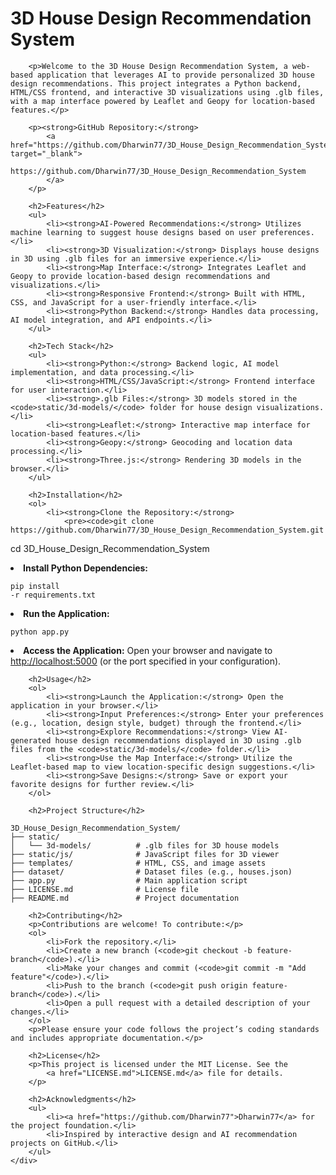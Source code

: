<!DOCTYPE html>
<html lang="en">
<head>
    <meta charset="UTF-8">
    <meta name="viewport" content="width=device-width, initial-scale=1.0">
    <title>3D House Design Recommendation System</title>
</head>
<body>
    <div class="container">
        <h1>3D House Design Recommendation System</h1>

        <p>Welcome to the 3D House Design Recommendation System, a web-based application that leverages AI to provide personalized 3D house design recommendations. This project integrates a Python backend, HTML/CSS frontend, and interactive 3D visualizations using .glb files, with a map interface powered by Leaflet and Geopy for location-based features.</p>

        <p><strong>GitHub Repository:</strong> 
            <a href="https://github.com/Dharwin77/3D_House_Design_Recommendation_System" target="_blank">
                https://github.com/Dharwin77/3D_House_Design_Recommendation_System
            </a>
        </p>

        <h2>Features</h2>
        <ul>
            <li><strong>AI-Powered Recommendations:</strong> Utilizes machine learning to suggest house designs based on user preferences.</li>
            <li><strong>3D Visualization:</strong> Displays house designs in 3D using .glb files for an immersive experience.</li>
            <li><strong>Map Interface:</strong> Integrates Leaflet and Geopy to provide location-based design recommendations and visualizations.</li>
            <li><strong>Responsive Frontend:</strong> Built with HTML, CSS, and JavaScript for a user-friendly interface.</li>
            <li><strong>Python Backend:</strong> Handles data processing, AI model integration, and API endpoints.</li>
        </ul>

        <h2>Tech Stack</h2>
        <ul>
            <li><strong>Python:</strong> Backend logic, AI model implementation, and data processing.</li>
            <li><strong>HTML/CSS/JavaScript:</strong> Frontend interface for user interaction.</li>
            <li><strong>.glb Files:</strong> 3D models stored in the <code>static/3d-models/</code> folder for house design visualizations.</li>
            <li><strong>Leaflet:</strong> Interactive map interface for location-based features.</li>
            <li><strong>Geopy:</strong> Geocoding and location data processing.</li>
            <li><strong>Three.js:</strong> Rendering 3D models in the browser.</li>
        </ul>

        <h2>Installation</h2>
        <ol>
            <li><strong>Clone the Repository:</strong>
                <pre><code>git clone https://github.com/Dharwin77/3D_House_Design_Recommendation_System.git
cd 3D_House_Design_Recommendation_System</code></pre>
            </li>
            <li><strong>Install Python Dependencies:</strong>
                <pre><code>pip install -r requirements.txt</code></pre>
            </li>
            <li><strong>Run the Application:</strong>
                <pre><code>python app.py</code></pre>
            </li>
            <li><strong>Access the Application:</strong>
                Open your browser and navigate to 
                <a href="http://localhost:5000">http://localhost:5000</a> 
                (or the port specified in your configuration).
            </li>
        </ol>

        <h2>Usage</h2>
        <ol>
            <li><strong>Launch the Application:</strong> Open the application in your browser.</li>
            <li><strong>Input Preferences:</strong> Enter your preferences (e.g., location, design style, budget) through the frontend.</li>
            <li><strong>Explore Recommendations:</strong> View AI-generated house design recommendations displayed in 3D using .glb files from the <code>static/3d-models/</code> folder.</li>
            <li><strong>Use the Map Interface:</strong> Utilize the Leaflet-based map to view location-specific design suggestions.</li>
            <li><strong>Save Designs:</strong> Save or export your favorite designs for further review.</li>
        </ol>

        <h2>Project Structure</h2>
<pre><code>3D_House_Design_Recommendation_System/
├── static/
│   └── 3d-models/          # .glb files for 3D house models
├── static/js/              # JavaScript files for 3D viewer
├── templates/              # HTML, CSS, and image assets
├── dataset/                # Dataset files (e.g., houses.json)
├── app.py                  # Main application script
├── LICENSE.md              # License file
├── README.md               # Project documentation
</code></pre>

        <h2>Contributing</h2>
        <p>Contributions are welcome! To contribute:</p>
        <ol>
            <li>Fork the repository.</li>
            <li>Create a new branch (<code>git checkout -b feature-branch</code>).</li>
            <li>Make your changes and commit (<code>git commit -m "Add feature"</code>).</li>
            <li>Push to the branch (<code>git push origin feature-branch</code>).</li>
            <li>Open a pull request with a detailed description of your changes.</li>
        </ol>
        <p>Please ensure your code follows the project’s coding standards and includes appropriate documentation.</p>

        <h2>License</h2>
        <p>This project is licensed under the MIT License. See the 
            <a href="LICENSE.md">LICENSE.md</a> file for details.
        </p>

        <h2>Acknowledgments</h2>
        <ul>
            <li><a href="https://github.com/Dharwin77">Dharwin77</a> for the project foundation.</li>
            <li>Inspired by interactive design and AI recommendation projects on GitHub.</li>
        </ul>
    </div>
</body>
</html>
